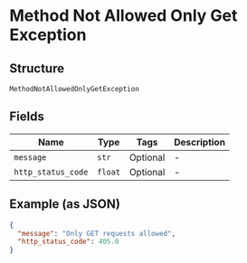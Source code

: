 
# Method Not Allowed Only Get Exception

## Structure

`MethodNotAllowedOnlyGetException`

## Fields

| Name | Type | Tags | Description |
|  --- | --- | --- | --- |
| `message` | `str` | Optional | - |
| `http_status_code` | `float` | Optional | - |

## Example (as JSON)

```json
{
  "message": "Only GET requests allowed",
  "http_status_code": 405.0
}
```

